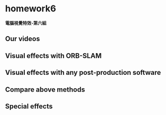 # homework6
  
**電腦視覺特效-第六組**  
  
## Our videos

## Visual effects with ORB-SLAM                                                                                                           

## Visual effects with any post-production software

## Compare above methods

## Special effects
